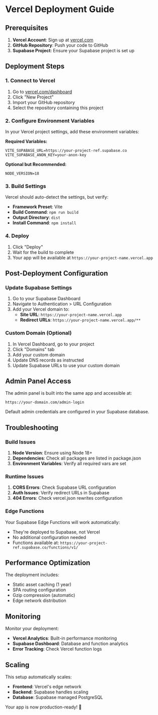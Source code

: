 # Vercel Deployment Guide

## Prerequisites

1. **Vercel Account**: Sign up at [vercel.com](https://vercel.com)
2. **GitHub Repository**: Push your code to GitHub
3. **Supabase Project**: Ensure your Supabase project is set up

## Deployment Steps

### 1. Connect to Vercel

1. Go to [vercel.com/dashboard](https://vercel.com/dashboard)
2. Click "New Project"
3. Import your GitHub repository
4. Select the repository containing this project

### 2. Configure Environment Variables

In your Vercel project settings, add these environment variables:

**Required Variables:**
```
VITE_SUPABASE_URL=https://your-project-ref.supabase.co
VITE_SUPABASE_ANON_KEY=your-anon-key
```

**Optional but Recommended:**
```
NODE_VERSION=18
```

### 3. Build Settings

Vercel should auto-detect the settings, but verify:

- **Framework Preset**: Vite
- **Build Command**: `npm run build`
- **Output Directory**: `dist`
- **Install Command**: `npm install`

### 4. Deploy

1. Click "Deploy"
2. Wait for the build to complete
3. Your app will be available at `https://your-project-name.vercel.app`

## Post-Deployment Configuration

### Update Supabase Settings

1. Go to your Supabase Dashboard
2. Navigate to Authentication > URL Configuration
3. Add your Vercel domain to:
   - **Site URL**: `https://your-project-name.vercel.app`
   - **Redirect URLs**: `https://your-project-name.vercel.app/**`

### Custom Domain (Optional)

1. In Vercel Dashboard, go to your project
2. Click "Domains" tab
3. Add your custom domain
4. Update DNS records as instructed
5. Update Supabase URLs to use your custom domain

## Admin Panel Access

The admin panel is built into the same app and accessible at:
```
https://your-domain.com/admin-login
```

Default admin credentials are configured in your Supabase database.

## Troubleshooting

### Build Issues

1. **Node Version**: Ensure using Node 18+
2. **Dependencies**: Check all packages are listed in package.json
3. **Environment Variables**: Verify all required vars are set

### Runtime Issues

1. **CORS Errors**: Check Supabase URL configuration
2. **Auth Issues**: Verify redirect URLs in Supabase
3. **404 Errors**: Check vercel.json rewrites configuration

### Edge Functions

Your Supabase Edge Functions will work automatically:
- They're deployed to Supabase, not Vercel
- No additional configuration needed
- Functions available at: `https://your-project-ref.supabase.co/functions/v1/`

## Performance Optimization

The deployment includes:
- Static asset caching (1 year)
- SPA routing configuration
- Gzip compression (automatic)
- Edge network distribution

## Monitoring

Monitor your deployment:
- **Vercel Analytics**: Built-in performance monitoring
- **Supabase Dashboard**: Database and function analytics
- **Error Tracking**: Check Vercel function logs

## Scaling

This setup automatically scales:
- **Frontend**: Vercel's edge network
- **Backend**: Supabase handles scaling
- **Database**: Supabase managed PostgreSQL

Your app is now production-ready! 🚀